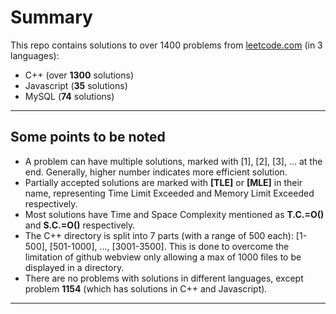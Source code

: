 # Summary
This repo contains solutions to over 1400 problems from [leetcode.com](https://leetcode.com/problemset/ "leetcode") (in 3 languages):
* C++ (over **1300** solutions)
* Javascript (**35** solutions)
* MySQL (**74** solutions)

---

## Some points to be noted
* A problem can have multiple solutions, marked with [1], [2], [3], ... at the end. Generally, higher number indicates more efficient solution.
* Partially accepted solutions are marked with **[TLE]** or **[MLE]** in their name, representing Time Limit Exceeded and Memory Limit Exceeded respectively.
* Most solutions have Time and Space Complexity mentioned as **T.C.=O()** and **S.C.=O()** respectively.
* The C++ directory is split into 7 parts (with a range of 500 each): [1-500], [501-1000], ..., [3001-3500]. This is done to overcome the limitation of github webview only allowing a max of 1000 files to be displayed in a directory.
* There are no problems with solutions in different languages, except problem **1154** (which has solutions in C++ and Javascript).

---
